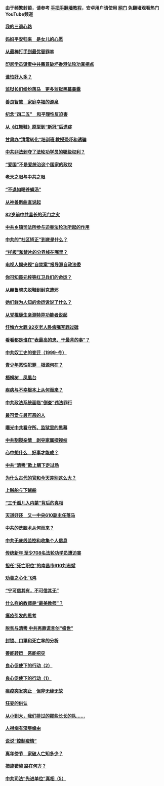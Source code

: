 #### 由于频繁封锁，请参考 [手把手翻墙教程](https://github.com/gfw-breaker/guides/wiki/)，安卓用户请使用 [网门](https://github.com/gfw-breaker/nogfw/blob/master/dl.md?t=04300501) 免翻墙观看热门YouTube频道 

#### [我的三退心路](../pages/19/423876.md?t=04300501) 

#### [妈妈平安归来　是女儿的心愿](../pages/19/423947.md?t=04300501) 

#### [从最棒打手到最优替罪羊](../pages/19/423819.md?t=04300501) 

#### [印尼学员谴责中共蓄意破坏香港法轮功真相点](../pages/19/423902.md?t=04300501) 

#### [谁怕好人多？](../pages/19/423774.md?t=04300501) 

#### [监狱长们纷纷落马　更多监狱黑幕暴露](../pages/19/423787.md?t=04300501) 

#### [善良智慧　家庭幸福的源泉](../pages/19/423632.md?t=04300501) 

#### [纪念“四二五”　和平理性反迫害](../pages/19/423660.md?t=04300501) 

#### [从《红舞鞋》原型到“新冠”后遗症](../pages/19/423509.md?t=04300501) 

#### [甘肃办“清零转化”培训班 教授恐吓和诱骗](../pages/19/423498.md?t=04300501) 

#### [中共非法剥夺了法轮功学员的哪些权利？](../pages/19/423392.md?t=04300501) 

#### [“爱国”不是爱统治这个国家的政权](../pages/19/423029.md?t=04300501) 

#### [老天之眼与中共之眼](../pages/19/423378.md?t=04300501) 

#### [“不退如喝苍蝇汤”](../pages/19/423287.md?t=04300501) 

#### [从神兽断曲直说起](../pages/19/423201.md?t=04300501) 

#### [82岁前中共县长的灭门之灾](../pages/19/423055.md?t=04300501) 

#### [中共乡镇司法所参与迫害法轮功所起的作用](../pages/19/423064.md?t=04300501) 

#### [中共的“社区矫正”到底是什么？](../pages/19/422870.md?t=04300501) 

#### [“样板”和禁片的分界线在哪里？](../pages/19/422704.md?t=04300501) 

#### [电视人揭央视“自焚案”报导源自政法委](../pages/19/422770.md?t=04300501) 

#### [你可知聂元梓等红卫兵们的命运？](../pages/19/422848.md?t=04300501) 

#### [从赫鲁晓夫脱鞋到耐克遭邪](../pages/19/422826.md?t=04300501) 

#### [她们鲜为人知的命运诉说了什么？](../pages/19/422754.md?t=04300501) 

#### [从党棍康生亲测特异功能者说起](../pages/19/422657.md?t=04300501) 

#### [忏悔六大罪 92岁老人卧病嘱写罪过碑](../pages/19/422750.md?t=04300501) 

#### [看看都是谁在“表最高的忠、干最背的事”？](../pages/19/422703.md?t=04300501) 

#### [中共奴工史的变迁（1999-今）](../pages/19/422656.md?t=04300501) 

#### [青少年恶性犯罪　根源何在？](../pages/19/422449.md?t=04300501) 

#### [梧桐树　凤凰台](../pages/19/422442.md?t=04300501) 

#### [疾病与不幸根本上从何而来？](../pages/19/422438.md?t=04300501) 

#### [中共政法系统面临“倒查”违法罪行](../pages/19/422497.md?t=04300501) 

#### [最可爱与最可恶的人](../pages/19/422448.md?t=04300501) 

#### [曝光中共看守所、监狱里的黑幕](../pages/19/422390.md?t=04300501) 

#### [中共割裂亲情　剥夺家属探视权](../pages/19/422364.md?t=04300501) 

#### [心中想什么　好事才能成？](../pages/19/422318.md?t=04300501) 

#### [中共“清零”欺上瞒下走过场](../pages/19/422306.md?t=04300501) 

#### [为什么古代的官和今天差别这么大？](../pages/19/422228.md?t=04300501) 

#### [上贼船与下贼船](../pages/19/422276.md?t=04300501) 

#### [“三千孤儿入内蒙”背后的真相](../pages/19/422229.md?t=04300501) 

#### [天道好还　又一中央610副主任落马](../pages/19/422155.md?t=04300501) 

#### [中共的洗脑术从何而来？](../pages/19/422154.md?t=04300501) 

#### [中共无底线监控和收集个人信息](../pages/19/422039.md?t=04300501) 

#### [传统新年 至少708名法轮功学员遭迫害](../pages/19/421946.md?t=04300501) 

#### [担任“死亡职位”的南昌市610刘志斌](../pages/19/421957.md?t=04300501) 

#### [劝善之心化飞鸿](../pages/19/421164.md?t=04300501) 

#### [“宁可信其有，不可信其无”](../pages/19/421691.md?t=04300501) 

#### [什么样的教师是“最美教师”？](../pages/19/421755.md?t=04300501) 

#### [瘟疫引发的思考](../pages/19/421594.md?t=04300501) 

#### [脱贫与清零 中共再靠谎言创“盛世”](../pages/19/421590.md?t=04300501) 

#### [封锁、口罩和死亡率的分析](../pages/19/421495.md?t=04300501) 

#### [善能转运　恶能招灾](../pages/19/421334.md?t=04300501) 

#### [良心促使下的行动（2）](../pages/19/421361.md?t=04300501) 

#### [良心促使下的行动（1）](../pages/19/421302.md?t=04300501) 

#### [瘟疫突发突止　但非无缘无故](../pages/19/421281.md?t=04300501) 

#### [狂妄的供认](../pages/19/421199.md?t=04300501) 

#### [从小到大，我们排过的那些长长的队……](../pages/19/421243.md?t=04300501) 

#### [人得病有深层缘由](../pages/19/420864.md?t=04300501) 

#### [说说“控制疫情”](../pages/19/420831.md?t=04300501) 

#### [离年傍节　家破人亡知多少？](../pages/19/420563.md?t=04300501) 

#### [措施错施  路在何方？](../pages/19/420076.md?t=04300501) 

#### [中共司法“先进单位”真相（5）](../pages/19/419453.md?t=04300501) 

